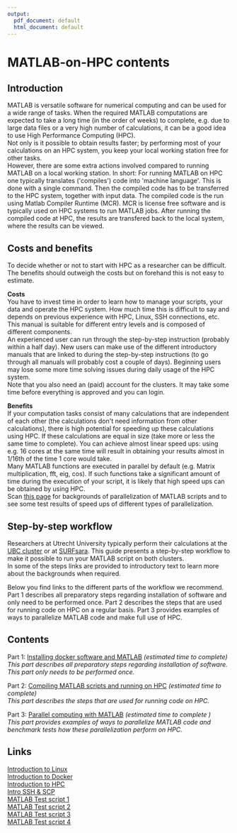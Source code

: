 ```yaml
---
output:
  pdf_document: default
  html_document: default
---
```

# MATLAB-on-HPC contents

## Introduction
MATLAB is versatile software for numerical computing and can be used for a wide range of tasks. When the required MATLAB computations are expected to take a long time (in the order of weeks) to complete, e.g. due to large data files or a very high number of calculations, it can be a good idea to use High Performance Computing (HPC).   
Not only is it possible to obtain results faster; by performing most of your calculations on an HPC system, you keep your local working station free for other tasks.  
However, there are some extra actions involved compared to running MATLAB on a local working station. In short: For running MATLAB on HPC one typically translates ('compiles') code into 'machine language'. This is done with a single command. Then the compiled code has to be transferred to the HPC system, together with input data. The compiled code is the run using Matlab Compiler Runtime (MCR). MCR is license free software and is typically used on HPC systems to run MATLAB jobs. After running the compiled code at HPC, the results are transfered back to the local system, where the results can be viewed. 

## Costs and benefits
To decide whether or not to start with HPC as a researcher can be difficult. The benefits should outweigh the costs but on forehand this is not easy to estimate.

**Costs**  
You have to invest time in order to learn how to manage your scripts, your data and operate the HPC system. How much time this is difficult to say and depends on previous experience with HPC, Linux, SSH connections, etc.
This manual is suitable for different entry levels and is composed of different components.  
An experienced user can run through the step-by-step instruction (probably within a half day). New users can make use of the different introductory manuals that are linked to during the step-by-step instructions (to go through all manuals will probably cost a couple of days). Beginning users may lose some more time solving issues during daily usage of the HPC system.  
Note that you also need an (paid) account for the clusters. It may take some time before everything is approved and you can login. 

**Benefits**  
If your computation tasks consist of many calculations that are independent of each other (the calculations don't need information from other calculations), there is high potential for speeding up these calculations using HPC. If these calculations are equal in size (take more or less the same time to complete). You can achieve almost linear speed ups: using e.g. 16 cores at the same time will result in obtaining your results almost in 1/16th of the time 1 core would take.   
Many MATLAB functions are executed in parallel by default (e.g. Matrix multiplication, fft, eig, cos). If such functions take a significant amount of time during the execution of your script, it is likely that high speed ups can be obtained by using HPC.  
Scan [this page](./Part-3-Parallel-Matlab.md) for backgrounds of parallelization of MATLAB scripts and to see some test results of speed ups of different types of parallelization.

## Step-by-step workflow
Researchers at Utrecht University typically perform their calculations at the [UBC cluster](https://wiki.bioinformatics.umcutrecht.nl/bin/view/HPC/WebHome) or at [SURFsara](https://userinfo.surfsara.nl/). This guide presents a step-by-step workflow to make it possible to run your MATLAB script on both clusters.  
In some of the steps links are provided to introductory text to learn more about the backgrounds when required.

Below you find links to the different parts of the workflow we recommend.
Part 1 describes all preparatory steps regarding installation of software and only need to be performed once.
Part 2 describes the steps that are used for running code on HPC on a regular basis. 
Part 3 provides examples of ways to parallelize MATLAB code and make full use of HPC.


## Contents

Part 1: [Installing docker software and MATLAB](./Part-1-preparation.md)  *(estimated time to complete)*  
    *This part describes all preparatory steps regarding installation of software. This part only needs to be performed once.*
    
Part 2: [Compiling MATLAB scripts and running on HPC](./Part-2-running-matlab.md)  *(estimated time to complete)*  
    *This part describes the steps that are used for running code on HPC.*

Part 3: [Parallel computing with MATLAB](./Part-3-Parallel-Matlab.md)  *(estimated time to complete )*  
    *This part provides examples of ways to parallelize MATLAB code and benchmark tests how these parallelization perform on HPC.*


## Links

[Introduction to Linux](./Linux_intro.md)  
[Introduction to Docker](./Docker_intro.md)  
[Introduction to HPC](./HPC_intro.md)  
[Intro SSH & SCP](./ssh.md)  
[MATLAB Test script 1](./Test_1.m)  
[MATLAB Test script 2](./test_matmul.m)  
[MATLAB Test script 3](./test_solve.m)  
[MATLAB Test script 4](./test_parallel.m)  


